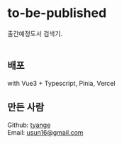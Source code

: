 # to-be-published

출간예정도서 검색기.
<br>
<br>

## 배포

with Vue3 + Typescript, Pinia, Vercel 

[//]: # ([https://tyange.gatsbyjs.io/]&#40;https://tyange.gatsbyjs.io/&#41;)

## 만든 사람

Github: [tyange](https://github.com/tyange)
<br>
Email: [usun16@gmail.com](mailto:usun16@gmail.com)